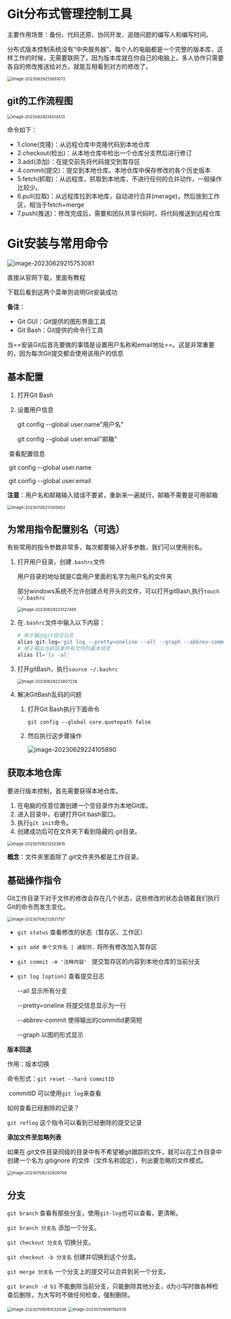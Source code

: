 # Git分布式管理控制工具

主要作用场景：备份、代码还原、协同开发、追随问题的编写人和编写时间。

分布式版本控制系统没有“中央服务器”，每个人的电脑都是一个完整的版本库，这样工作的时候，无需要联网了，因为版本库就在你自己的电脑上，多人协作只需要各自的修改推送给对方，就能互相看到对方的修改了。

<img src="E:\Code\GitHubProject\Baibang.blog\Git\assets\image-20230629213851072.png" alt="image-20230629213851072" style="zoom: 67%;" />

## git的工作流程图

<img src="E:\Code\GitHubProject\Baibang.blog\Git\assets\image-20230629214514513.png" alt="image-20230629214514513" style="zoom:67%;" />

命令如下：

- 1.clone(克隆)：从远程仓库中克隆代码到本地仓库
- 2.checkout(检出)：从本地仓库中检出一个仓库分支然后进行修订
- 3.add(添加)：在提交前先将代码提交到暂存区
- 4.commit(提交)：提交到本地仓库。本地仓库中保存修改的各个历史版本
- 5.fetch(抓取)：从远程库，抓取到本地库，不进行任何的合并动作，一般操作比较少。
- 6.pull(拉取)：从远程库拉到本地库，自动进行合并(merage)，然后放到工作区，相当于fetch+merge
- 7.push(推送)：修改完成后，需要和团队共享代码时，将代码推送到远程仓库

# Git安装与常用命令

![image-20230629215753081](E:\Code\GitHubProject\Baibang.blog\Git\assets\image-20230629215753081.png)

直接从官网下载，里面有教程

下载后看到这两个菜单则说明Git安装成功



**备注**：

- Git GUI：Git提供的图形界面工具
- Git Bash：Git提供的命令行工具

当==安装Git后首先要做的事情是设置用户名称和email地址==。这是非常重要的，因为每次Git提交都会使用该用户的信息

## 基本配置

1. 打开Git Bash

2. 设置用户信息

   git config --global user.name"用户名"

   git config --global user.email"邮箱"

​	查看配置信息

​		git config --global user.name

​		git config --global user.email

**注意**：用户名和邮箱输入错误不要紧，重新来一遍就行，邮箱不需要是可用邮箱

<img src="E:\Code\GitHubProject\Baibang.blog\Git\assets\image-20230708211305952.png" alt="image-20230708211305952" style="zoom:67%;" />

## 为常用指令配置别名（可选）

有些常用的指令参数非常多，每次都要输入好多参数，我们可以使用别名。

1. 打开用户目录，创建`.bashrc`文件

   用户目录的地址就是C盘用户里面的名字为用户名的文件夹

   部分windows系统不允许创建点号开头的文件，可以打开gitBash,执行`touch ~/.bashrc`

   <img src="E:\Code\GitHubProject\Baibang.blog\Git\assets\image-20230629223127495.png" alt="image-20230629223127495" style="zoom:67%;" />

2. 在`.bashrc`文件中输入以下内容：

   ```Python
   # 用于输出git提交日志
   alias git-log='git log --pretty=oneline --all --graph --abbrev-commit'
   # 用于输出当前目录所有文件的基本信息
   alias ll='ls -al'
   ```

3. 打开gitBash，执行`source ~/.bashrc`

   <img src="E:\Code\GitHubProject\Baibang.blog\Git\assets\image-20230629223807228.png" alt="image-20230629223807228" style="zoom:67%;" />

4. 解决GitBash乱码的问题

   1. 打开Git Bash执行下面命令

      ```
      git config --global core.quotepath false
      ```

   2. 然后执行这步骤操作

      ![image-20230629224105890](E:\Code\GitHubProject\Baibang.blog\Git\assets\image-20230629224105890.png)

## 获取本地仓库

要进行版本控制，首先需要获得本地仓库。

1. 在电脑的任意位置创建一个空目录作为本地Git库。
2. 进入目录中，右键打开Git bash窗口。
3. 执行`git init`命令。
4. 创建成功后可在文件夹下看到隐藏的.git目录。

<img src="E:\Code\GitHubProject\Baibang.blog\Git\assets\image-20230708212523615.png" alt="image-20230708212523615" style="zoom:67%;" />

**概念**：文件夹里面除了.git文件夹外都是工作目录。

## 基础操作指令

Git工作目录下对于文件的修改会存在几个状态，这些修改的状态会随着我们执行Git的命令而发生变化。

<img src="E:\Code\GitHubProject\Baibang.blog\Git\assets\image-20230708212921757.png" alt="image-20230708212921757" style="zoom:67%;" />

- `git status`  查看修改的状态（暂存区、工作区）

- `git add 单个文件名 | 通配符.` 将所有修改加入暂存区

- `git commit -m '注释内容' ` 提交暂存区的内容到本地仓库的当前分支

- `git log [option]` 查看提交日志

  --all 显示所有分支

  --pretty=oneline 将提交信息显示为一行

  --abbrev-commit 使得输出的commitld更简短

  --graph 以图的形式显示

**版本回退**

作用：版本切换

命令形式：`git reset --hard commitID`

​		commitID 可以使用`git log`来查看

如何查看已经删除的记录？

`git reflog` 这个指令可以看到已经删除的提交记录

**添加文件至忽略列表**

如果在.git文件目录同级的目录中有不希望被git跟踪的文件，就可以在工作目录中创建一个名为.gitignore 的文件（文件名称固定），列出要忽略的文件模式。

 <img src="E:\Code\GitHubProject\Baibang.blog\Git\assets\image-20230708232829759.png" alt="image-20230708232829759" style="zoom:67%;" />

## 分支

`git branch` 查看有那些分支，使用`git-log`也可以查看，更清晰。

`git branch 分支名` 添加一个分支。

`git checkout 分支名` 切换分支。

`git checkout -b 分支名` 创建并切换到这个分支。

`git merge 分支名` 一个分支上的提交可以合并到另一个分支。

`git branch -d b1` 不能删除当前分支，只能删除其他分支，d为小写时做各种检查后删除，为大写时不做任何检查，强制删除。

<img src="E:\Code\GitHubProject\Baibang.blog\Git\assets\image-20230709091032539.png" alt="image-20230709091032539" style="zoom:67%;" />

<img src="E:\Code\GitHubProject\Baibang.blog\Git\assets\image-20230709091154578.png" alt="image-20230709091154578" style="zoom:67%;" />

